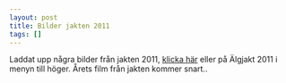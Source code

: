 ```yaml
---
layout: post
title: Bilder jakten 2011
tags: []
---
```


Laddat upp några bilder från jakten 2011, 
[klicka här](http://www.vittjarvsvvo.se/algjakt-2011/) eller på Älgjakt 2011 i menyn till höger. Årets film från jakten kommer snart..
